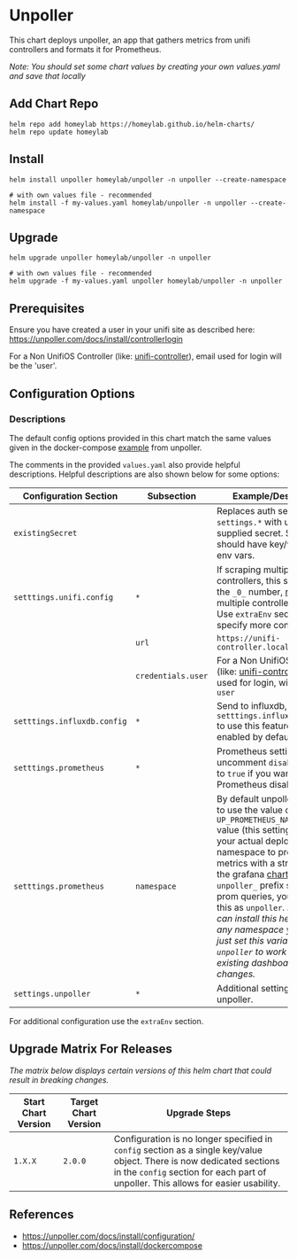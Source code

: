 # Unpoller
This chart deploys unpoller, an app that gathers metrics from unifi controllers and formats it for Prometheus.

*Note: You should set some chart values by creating your own values.yaml and save that locally*

## Add Chart Repo
```
helm repo add homeylab https://homeylab.github.io/helm-charts/
helm repo update homeylab
```

## Install
```
helm install unpoller homeylab/unpoller -n unpoller --create-namespace

# with own values file - recommended
helm install -f my-values.yaml homeylab/unpoller -n unpoller --create-namespace
```

## Upgrade
```
helm upgrade unpoller homeylab/unpoller -n unpoller

# with own values file - recommended
helm upgrade -f my-values.yaml unpoller homeylab/unpoller -n unpoller
```

## Prerequisites
Ensure you have created a user in your unifi site as described here: https://unpoller.com/docs/install/controllerlogin

For a Non UnifiOS Controller (like: [unifi-controller](https://hub.docker.com/r/linuxserver/unifi-controller)), email used for login will be the 'user'.

## Configuration Options
### Descriptions
The default config options provided in this chart match the same values given in the docker-compose [example](https://unpoller.com/docs/install/dockercompose) from unpoller.

The comments in the provided `values.yaml` also provide helpful descriptions. Helpful descriptions are also shown below for some options:

| Configuration Section | Subsection | Example/Description |
| --------------------- | ---------- | ----------- |
| `existingSecret` |  | Replaces auth sections of `settings.*` with user supplied secret. Secrets should have key/value for env vars. |
| `setttings.unifi.config` | `*` | If scraping multiple controllers, this section uses the `_0_` number, [reference]( https://unpoller.com/docs/install/configuration) - multiple controllers section. Use `extraEnv` section to specify more controllers. |
|  |  `url` | `https://unifi-controller.localdomain:8443` |
|  | `credentials.user` | For a Non UnifiOS Controller (like: [unifi-controller](https://hub.docker.com/r/linuxserver/unifi-controller)), email used for login, will be the `user` |
| `setttings.influxdb.config` | `*` | Send to influxdb, use `setttings.influxdb.enabled` to use this feature. Not enabled by default. |
| `setttings.prometheus` | `*` | Prometheus settings, uncomment `disable` and set to `true` if you want Prometheus disabled. |
| `setttings.prometheus` | `namespace` | By default unpoller is going to use the value of `UP_PROMETHEUS_NAMESPACE` value (this setting) and not your actual deployed namespace to prefix the metrics with a string. Since the grafana [charts](https://github.com/unpoller/dashboards) all have `unpoller_` prefix set in the prom queries, you should put this as `unpoller`. _Note: You can install this helm chart in any namespace you'd like, just set this variable to `unpoller` to work with the existing dashboards without changes._ |
| `settings.unpoller` | `*` | Additional settings for unpoller. |

For additional configuration use the `extraEnv` section.

## Upgrade Matrix For Releases
_The matrix below displays certain versions of this helm chart that could result in breaking changes._

| Start Chart Version | Target Chart Version | Upgrade Steps |
| ------------------- | -------------------- | ------------- |
| `1.X.X` | `2.0.0` | Configuration is no longer specified in `config` section as a single key/value object. There is now dedicated sections in the `config` section for each part of unpoller. This allows for easier usability. |

## References
* https://unpoller.com/docs/install/configuration/
* https://unpoller.com/docs/install/dockercompose